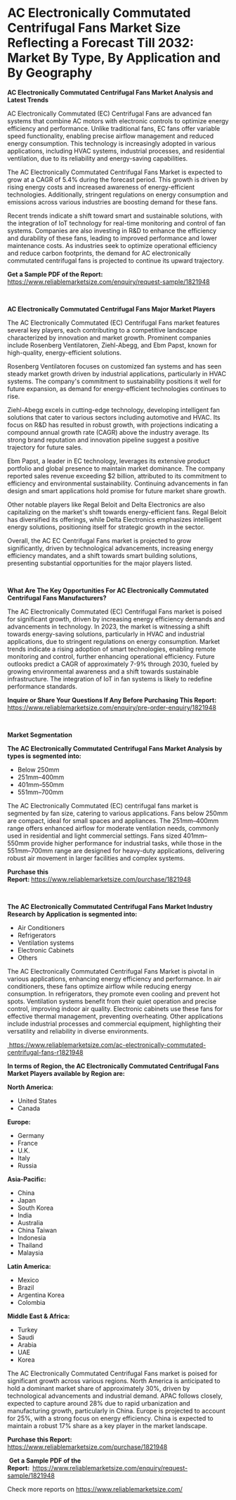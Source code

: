 <p><h1>AC Electronically Commutated Centrifugal Fans Market Size Reflecting a Forecast Till 2032: Market By Type, By Application and By Geography</h1></p><p><strong>AC Electronically Commutated Centrifugal Fans Market Analysis and Latest Trends</strong></p>
<p><p>AC Electronically Commutated (EC) Centrifugal Fans are advanced fan systems that combine AC motors with electronic controls to optimize energy efficiency and performance. Unlike traditional fans, EC fans offer variable speed functionality, enabling precise airflow management and reduced energy consumption. This technology is increasingly adopted in various applications, including HVAC systems, industrial processes, and residential ventilation, due to its reliability and energy-saving capabilities.</p><p>The AC Electronically Commutated Centrifugal Fans Market is expected to grow at a CAGR of 5.4% during the forecast period. This growth is driven by rising energy costs and increased awareness of energy-efficient technologies. Additionally, stringent regulations on energy consumption and emissions across various industries are boosting demand for these fans.</p><p>Recent trends indicate a shift toward smart and sustainable solutions, with the integration of IoT technology for real-time monitoring and control of fan systems. Companies are also investing in R&D to enhance the efficiency and durability of these fans, leading to improved performance and lower maintenance costs. As industries seek to optimize operational efficiency and reduce carbon footprints, the demand for AC electronically commutated centrifugal fans is projected to continue its upward trajectory.</p></p>
<p><strong>Get a Sample PDF of the Report:&nbsp;</strong> <a href="https://www.reliablemarketsize.com/enquiry/request-sample/1821948?utm_campaign=2324&utm_medium=2&utm_source=Github&utm_content=ia&utm_term=27022025&utm_id=ac-electronically-commutated-centrifugal-fans">https://www.reliablemarketsize.com/enquiry/request-sample/1821948</a></p>
<p>&nbsp;</p>
<p><strong>AC Electronically Commutated Centrifugal Fans Major Market Players</strong></p>
<p><p>The AC Electronically Commutated (EC) Centrifugal Fans market features several key players, each contributing to a competitive landscape characterized by innovation and market growth. Prominent companies include Rosenberg Ventilatoren, Ziehl-Abegg, and Ebm Papst, known for high-quality, energy-efficient solutions. </p><p>Rosenberg Ventilatoren focuses on customized fan systems and has seen steady market growth driven by industrial applications, particularly in HVAC systems. The company's commitment to sustainability positions it well for future expansion, as demand for energy-efficient technologies continues to rise.</p><p>Ziehl-Abegg excels in cutting-edge technology, developing intelligent fan solutions that cater to various sectors including automotive and HVAC. Its focus on R&D has resulted in robust growth, with projections indicating a compound annual growth rate (CAGR) above the industry average. Its strong brand reputation and innovation pipeline suggest a positive trajectory for future sales.</p><p>Ebm Papst, a leader in EC technology, leverages its extensive product portfolio and global presence to maintain market dominance. The company reported sales revenue exceeding $2 billion, attributed to its commitment to efficiency and environmental sustainability. Continuing advancements in fan design and smart applications hold promise for future market share growth.</p><p>Other notable players like Regal Beloit and Delta Electronics are also capitalizing on the market's shift towards energy-efficient fans. Regal Beloit has diversified its offerings, while Delta Electronics emphasizes intelligent energy solutions, positioning itself for strategic growth in the sector.</p><p>Overall, the AC EC Centrifugal Fans market is projected to grow significantly, driven by technological advancements, increasing energy efficiency mandates, and a shift towards smart building solutions, presenting substantial opportunities for the major players listed.</p></p>
<p>&nbsp;</p>
<p><strong>What Are The Key Opportunities For AC Electronically Commutated Centrifugal Fans Manufacturers?</strong></p>
<p><p>The AC Electronically Commutated (EC) Centrifugal Fans market is poised for significant growth, driven by increasing energy efficiency demands and advancements in technology. In 2023, the market is witnessing a shift towards energy-saving solutions, particularly in HVAC and industrial applications, due to stringent regulations on energy consumption. Market trends indicate a rising adoption of smart technologies, enabling remote monitoring and control, further enhancing operational efficiency. Future outlooks predict a CAGR of approximately 7-9% through 2030, fueled by growing environmental awareness and a shift towards sustainable infrastructure. The integration of IoT in fan systems is likely to redefine performance standards.</p></p>
<p><strong>Inquire or Share Your Questions If Any Before Purchasing This Report:</strong> <a href="https://www.reliablemarketsize.com/enquiry/pre-order-enquiry/1821948?utm_campaign=2324&utm_medium=2&utm_source=Github&utm_content=ia&utm_term=27022025&utm_id=ac-electronically-commutated-centrifugal-fans">https://www.reliablemarketsize.com/enquiry/pre-order-enquiry/1821948</a></p>
<p>&nbsp;</p>
<p><strong>Market Segmentation</strong></p>
<p><strong>The AC Electronically Commutated Centrifugal Fans Market Analysis by types is segmented into:</strong></p>
<p><ul><li>Below 250mm</li><li>251mm–400mm</li><li>401mm–550mm</li><li>551mm–700mm</li></ul></p>
<p><p>The AC Electronically Commutated (EC) centrifugal fans market is segmented by fan size, catering to various applications. Fans below 250mm are compact, ideal for small spaces and appliances. The 251mm–400mm range offers enhanced airflow for moderate ventilation needs, commonly used in residential and light commercial settings. Fans sized 401mm–550mm provide higher performance for industrial tasks, while those in the 551mm–700mm range are designed for heavy-duty applications, delivering robust air movement in larger facilities and complex systems.</p></p>
<p><strong>Purchase this Report:&nbsp;</strong><a href="https://www.reliablemarketsize.com/purchase/1821948?utm_campaign=2324&utm_medium=2&utm_source=Github&utm_content=ia&utm_term=27022025&utm_id=ac-electronically-commutated-centrifugal-fans">https://www.reliablemarketsize.com/purchase/1821948</a></p>
<p>&nbsp;</p>
<p><strong>The AC Electronically Commutated Centrifugal Fans Market Industry Research by Application is segmented into:</strong></p>
<p><ul><li>Air Conditioners</li><li>Refrigerators</li><li>Ventilation systems</li><li>Electronic Cabinets</li><li>Others</li></ul></p>
<p><p>The AC Electronically Commutated Centrifugal Fans Market is pivotal in various applications, enhancing energy efficiency and performance. In air conditioners, these fans optimize airflow while reducing energy consumption. In refrigerators, they promote even cooling and prevent hot spots. Ventilation systems benefit from their quiet operation and precise control, improving indoor air quality. Electronic cabinets use these fans for effective thermal management, preventing overheating. Other applications include industrial processes and commercial equipment, highlighting their versatility and reliability in diverse environments.</p></p>
<p><a href="https://www.reliablemarketsize.com/ac-electronically-commutated-centrifugal-fans-r1821948?utm_campaign=2324&utm_medium=2&utm_source=Github&utm_content=ia&utm_term=27022025&utm_id=ac-electronically-commutated-centrifugal-fans">&nbsp;https://www.reliablemarketsize.com/ac-electronically-commutated-centrifugal-fans-r1821948</a></p>
<p><strong>In terms of Region, the AC Electronically Commutated Centrifugal Fans Market Players available by Region are:</strong></p>
<p>
    <p> <strong> North America: </strong>
        <ul>
            <li>United States</li>
            <li>Canada</li>
        </ul>
        </p> 
    <p> <strong> Europe: </strong>
        <ul>
            <li>Germany</li>
            <li>France</li>
            <li>U.K.</li>
            <li>Italy</li>
            <li>Russia</li>
        </ul>
        </p> 
    <p> <strong> Asia-Pacific: </strong>
        <ul>
            <li>China</li>
            <li>Japan</li>
            <li>South Korea</li>
            <li>India</li>
            <li>Australia</li>
            <li>China Taiwan</li>
            <li>Indonesia</li>
            <li>Thailand</li>
            <li>Malaysia</li>
        </ul>
        </p> 
    <p> <strong> Latin America: </strong>
        <ul>
            <li>Mexico</li>
            <li>Brazil</li>
            <li>Argentina Korea</li>
            <li>Colombia</li>
        </ul>
        </p> 
    <p> <strong> Middle East & Africa: </strong>
        <ul>
            <li>Turkey</li>
            <li>Saudi</li>
            <li>Arabia</li>
            <li>UAE</li>
            <li>Korea</li>
        </ul>
    </p>
    </p>
<p><p>The AC Electronically Commutated Centrifugal Fans market is poised for significant growth across various regions. North America is anticipated to hold a dominant market share of approximately 30%, driven by technological advancements and industrial demand. APAC follows closely, expected to capture around 28% due to rapid urbanization and manufacturing growth, particularly in China. Europe is projected to account for 25%, with a strong focus on energy efficiency. China is expected to maintain a robust 17% share as a key player in the market landscape.</p></p>
<p><strong>Purchase this Report: </strong><a href="https://www.reliablemarketsize.com/purchase/1821948?utm_campaign=2324&utm_medium=2&utm_source=Github&utm_content=ia&utm_term=27022025&utm_id=ac-electronically-commutated-centrifugal-fans">https://www.reliablemarketsize.com/purchase/1821948</a></p>
<p>&nbsp;<strong>Get a Sample PDF of the Report:&nbsp;&nbsp;</strong><a href="https://www.reliablemarketsize.com/enquiry/request-sample/1821948?utm_campaign=2324&utm_medium=2&utm_source=Github&utm_content=ia&utm_term=27022025&utm_id=ac-electronically-commutated-centrifugal-fans">https://www.reliablemarketsize.com/enquiry/request-sample/1821948</a></p>
<p><strong></strong></p>
<p>Check more reports on <a href="https://www.reliablemarketsize.com/?utm_campaign=2324&utm_medium=2&utm_source=Github&utm_content=ia&utm_term=27022025&utm_id=ac-electronically-commutated-centrifugal-fans">https://www.reliablemarketsize.com/</a></p>
